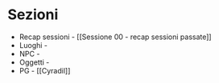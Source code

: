 
# Sezioni

- Recap sessioni - [[Sessione 00 - recap sessioni passate]]
- Luoghi - 
- NPC - 
- Oggetti - 
- PG - [[Cyradil]]


